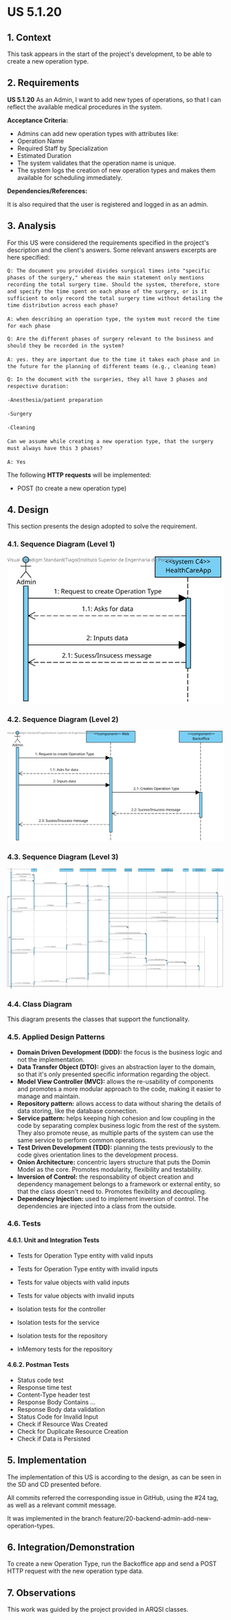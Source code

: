 # US 5.1.20

## 1. Context

This task appears in the start of the project's development, to be able to create a new operation type.


## 2. Requirements

**US 5.1.20** As an Admin, I want to add new types of operations, so that I can reflect the available medical procedures in the system. 

**Acceptance Criteria:**

- Admins can add new operation types with attributes like: 
- Operation Name 
- Required Staff by Specialization 
- Estimated Duration 
- The system validates that the operation name is unique. 
- The system logs the creation of new operation types and makes them available for scheduling immediately. 


**Dependencies/References:**

It is also required that the user is registered and logged in as an admin.


## 3. Analysis

For this US were considered the requirements specified in the project's description and the client's answers. 
Some relevant answers excerpts are here specified:

```
Q: The document you provided divides surgical times into "specific phases of the surgery," whereas the main statement only mentions recording the total surgery time. Should the system, therefore, store and specify the time spent on each phase of the surgery, or is it sufficient to only record the total surgery time without detailing the time distribution across each phase?

A: when describing an operation type, the system must record the time for each phase
```

```
Q: Are the different phases of surgery relevant to the business and should they be recorded in the system?

A: yes. they are important due to the time it takes each phase and in the future for the planning of different teams (e.g., cleaning team)
```

```
Q: In the document with the surgeries, they all have 3 phases and respective duration:

-Anesthesia/patient preparation

-Surgery

-Cleaning

Can we assume while creating a new operation type, that the surgery must always have this 3 phases?

A: Yes
```


The following **HTTP requests** will be implemented:
- POST (to create a new operation type)


## 4. Design

This section presents the design adopted to solve the requirement.

### 4.1. Sequence Diagram (Level 1)

![SSD_Lvl1.png](SD1.svg) 


### 4.2. Sequence Diagram (Level 2)

![SSD_Lvl1.png](SD2.svg) 


### 4.3. Sequence Diagram (Level 3)

![SSD_Lvl1.png](SD3.svg) 


### 4.4. Class Diagram

This diagram presents the classes that support the functionality.


### 4.5. Applied Design Patterns

- **Domain Driven Development (DDD):** the focus is the business logic and not the implementation.
- **Data Transfer Object (DTO):** gives an abstraction layer to the domain, so that it's only presented specific information regarding the object.
- **Model View Controller (MVC):** allows the re-usability of components and promotes a more modular approach to the code, making it easier to manage and maintain.
- **Repository pattern:** allows access to data without sharing the details of data storing, like the database connection.
- **Service pattern:** helps keeping high cohesion and low coupling in the code by separating complex business logic from the rest of the system. They also promote reuse, as multiple parts of the system can use the same service to perform common operations.
- **Test Driven Development (TDD):** planning the tests previously to the code gives orientation lines to the development process.
- **Onion Architecture:** concentric layers structure that puts the Domin Model as the core. Promotes modularity, flexibility and testability.
- **Inversion of Control:** the responsability of object creation and dependency management belongs to a framework or external entity, so that the class doesn't need to. Promotes flexibility and decoupling.
- **Dependency Injection:** used to implement inversion of control. The dependencies are injected into a class from the outside.


### 4.6. Tests

#### 4.6.1. Unit and Integration Tests

- Tests for Operation Type entity with valid inputs
- Tests for Operation Type entity with invalid inputs

- Tests for value objects with valid inputs
- Tests for value objects with invalid inputs

- Isolation tests for the controller
- Isolation tests for the service
- Isolation tests for the repository
- InMemory tests for the repository


#### 4.6.2. Postman Tests

- Status code test
- Response time test
- Content-Type header test
- Response Body Contains ...
- Response Body data validation
- Status Code for Invalid Input
- Check if Resource Was Created
- Check for Duplicate Resource Creation
- Check if Data is Persisted



## 5. Implementation

The implementation of this US is according to the design, as can be seen in the SD and CD presented before.

All commits referred the corresponding issue in GitHub, using the #24 tag, as well as a relevant commit message.

It was implemented in the branch feature/20-backend-admin-add-new-operation-types.


## 6. Integration/Demonstration

To create a new Operation Type, run the Backoffice app and send a POST HTTP request with the new operation type data.

## 7. Observations

This work was guided by the project provided in ARQSI classes.